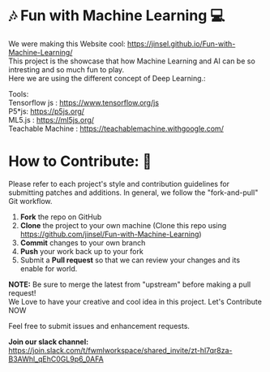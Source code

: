 # :notes: Fun with Machine Learning :computer:
We were making this Website cool:  https://jinsel.github.io/Fun-with-Machine-Learning/ <br>
This project is the showcase that how Machine Learning and AI can be so intresting and so much fun to play.<br>
Here we are using the different concept of Deep Learning.:<br>

Tools:<br>
Tensorflow js : https://www.tensorflow.org/js<br>
P5*js: https://p5js.org/<br>
ML5.js : https://ml5js.org/<br>
Teachable Machine : https://teachablemachine.withgoogle.com/

# How to Contribute: :speech_balloon:
Please refer to each project's style and contribution guidelines for submitting patches and additions. In general, we follow the "fork-and-pull" Git workflow.<br>
   1. **Fork** the repo on GitHub<br>
   2. **Clone** the project to your own machine (Clone this repo using https://github.com/jinsel/Fun-with-Machine-Learning)<br>
   3. **Commit** changes to your own branch</br>
   4. **Push** your work back up to your fork
   5. Submit a **Pull request** so that we can review your changes and its enable for world.
   
**NOTE:** Be sure to merge the latest from "upstream" before making a pull request!<br>
We Love to have your creative and cool idea in this project. Let's Contribute NOW

Feel free to submit issues and enhancement requests.

**Join our slack channel:** https://join.slack.com/t/fwmlworkspace/shared_invite/zt-hl7qr8za-B3AWhl_qEhC0GL9p6_0AFA
